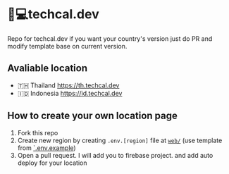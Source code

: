 # 📅💻techcal.dev

Repo for techcal.dev if you want your country's version just do PR and modify template base on current version.

## Avaliable location

- 🇹🇭 Thailand https://th.techcal.dev
- 🇮🇩 Indonesia https://id.techcal.dev

## How to create your own location page

1. Fork this repo
2. Create new region by creating `.env.[region]` file at [`web/`](web/) (use template from [`.env.example](web/.env.example))
3. Open a pull request. I will add you to firebase project. and add auto deploy for your location
